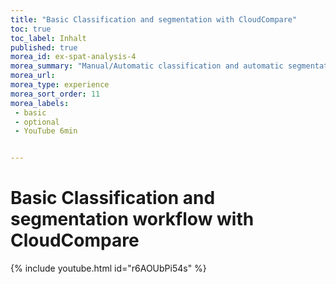 ```yaml
---
title: "Basic Classification and segmentation with CloudCompare"
toc: true
toc_label: Inhalt
published: true
morea_id: ex-spat-analysis-4
morea_summary: "Manual/Automatic classification and automatic segmentation for small photogrammetric datasets using CloudCompare."
morea_url:   
morea_type: experience
morea_sort_order: 11
morea_labels:
 - basic
 - optional 
 - YouTube 6min


---
```

# Basic Classification and segmentation workflow with CloudCompare
{% include youtube.html id="r6AOUbPi54s" %}